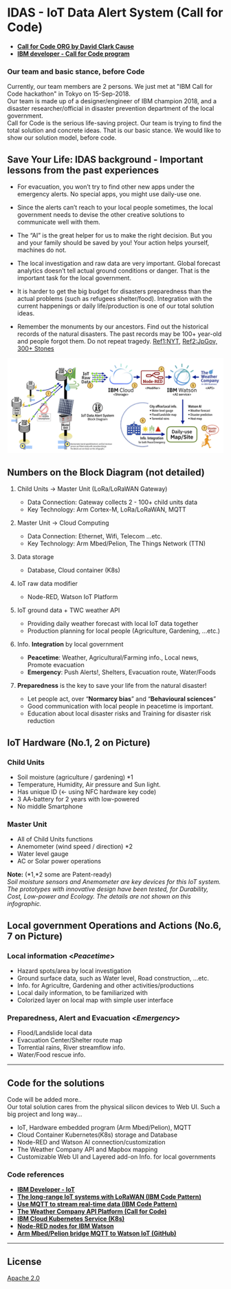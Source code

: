 # IDAS - IoT Data Alert System (Call for Code)
- **[Call for Code ORG by David Clark Cause](https://callforcode.org/)**
- **[IBM developer - Call for Code program](https://developer.ibm.com/callforcode/)**

### Our team and basic stance, before Code

Currently, our team members are 2 persons. We just met at "IBM Call for Code hackathon" in Tokyo on 15-Sep-2018.</br>
Our team is made up of a designer/engineer of IBM champion 2018, and a disaster researcher/official in disaster prevention department of the local government.</br>
Call for Code is the serious life-saving project. Our team is trying to find the total solution and concrete ideas. That is our basic stance. We would like to show our solution model, before code.

## Save Your Life: IDAS background - Important lessons from the past experiences

- For evacuation, you won’t try to find other new apps under the emergency alerts. No special apps, you might use daily-use one.

- Since the alerts can’t reach to your local people sometimes, the local government needs to devise the other creative solutions to communicate well with them.

- The “AI” is the great helper for us to make the right decision. But you and your family should be saved by you! Your action helps yourself, machines do not.

- The local investigation and raw data are very important. Global forecast analytics doesn’t tell actual ground conditions or danger. That is the important task for the local government.

- It is harder to get the big budget for disasters preparedness than the actual problems (such as refugees shelter/food). Integration with the current happenings or daily life/production is one of our total solution ideas.

- Remember the monuments by our ancestors. Find out the historical records of the natural disasters. The past records may be 100+ year-old and people forgot them. Do not repeat tragedy. [Ref1:NYT](https://www.nytimes.com/2011/04/21/world/asia/21stones.html), [Ref2:JpGov, 300+ Stones](http://www.thr.mlit.go.jp/road/sekihijouhou/gaiyou.pdf)

[![IDAS - Block Diagram](doc/source/images/block-diagram-v02.png)](https://raw.githubusercontent.com/nikosun/IDAS-CallforCode/master/doc/source/images/block-diagram-v02.png)

## Numbers on the Block Diagram (not detailed)

1. Child Units -> Master Unit (LoRa/LoRaWAN Gateway)
    - Data Connection: Gateway collects 2 - 100+ child units data
    - Key Technology: Arm Cortex-M, LoRa/LoRaWAN, MQTT

2. Master Unit -> Cloud Computing
    - Data Connection: Ethernet, Wifi, Telecom …etc.
    - Key Technology: Arm Mbed/Pelion, The Things Network (TTN)
    
3. Data storage
    - Database, Cloud container (K8s)

4. IoT raw data modifier
    - Node-RED, Watson IoT Platform

5. IoT ground data + TWC weather API
    - Providing daily weather forecast with local IoT data together
    - Production planning for local people (Agriculture, Gardening, …etc.)

6. Info. **Integration** by local government
    - **Peacetime**: Weather, Agricultural/Farming info., Local news, Promote evacuation
    - **Emergency**: Push Alerts!, Shelters, Evacuation route, Water/Foods

7. **Preparedness** is the key to save your life from the natural disaster!
    - Let people act, over “**Normarcy bias**” and “**Behavioural sciences**”
    - Good communication with local people in peacetime is important.
    - Education about local disaster risks and Training for disaster risk reduction
    
## IoT Hardware (No.1, 2 on Picture)
### Child Units
- Soil moisture (agriculture / gardening) \*1
- Temperature, Humidity, Air pressure and Sun light.
- Has unique ID (← using NFC hardware key code)
- 3 AA-battery for 2 years with low-powered
- No middle Smartphone

### Master Unit
- All of Child Units functions
- Anemometer (wind speed / direction) \*2
- Water level gauge
- AC or Solar power operations

**Note:** (*1,*2 some are Patent-ready) </br>
*Soil moisture sensors and Anemometer are key devices for this IoT system. The prototypes with innovative design have been tested, for Durability, Cost, Low-power and Ecology. The details are not shown on this infographic.*

## Local government Operations and Actions (No.6, 7 on Picture) 
### Local information <*Peacetime*>
- Hazard spots/area by local investigation
- Ground surface data, such as Water level, Road construction, …etc.
- Info. for Agricultre, Gardening and other activities/productions
- Local daily information, to be familiarized with
- Colorized layer on local map with simple user interface
### Preparedness, Alert and Evacuation <*Emergency*>
- Flood/Landslide local data
- Evacuation Center/Shelter route map
- Torrential rains, River streamflow info. 
- Water/Food rescue info.

---

## Code for the solutions

Code will be added more.. </br>
Our total solution cares from the physical silicon devices to Web UI. Such a big project and long way...
- IoT, Hardware embedded program (Arm Mbed/Pelion), MQTT
- Cloud Container Kubernetes(K8s) storage and Database
- Node-RED and Watson AI connection/customization
- The Weather Company API and Mapbox mapping
- Customizable Web UI and Layered add-on Info. for local governments

### Code references
- [**IBM Developer - IoT**](https://developer.ibm.com/technologies/iot/)
- [**The long-range IoT systems with LoRaWAN (IBM Code Pattern)**](https://developer.ibm.com/patterns/set-up-lorawan-iot-gateway-hardware/)
- [**Use MQTT to stream real-time data (IBM Code Pattern)**](https://developer.ibm.com/patterns/use-mqtt-stream-real-time-data/)
- [**The Weather Company API Platform (Call for Code)**](https://callforcode.weather.com/)
- [**IBM Cloud Kubernetes Service (K8s)**](https://www.ibm.com/cloud/container-service)
- [**Node-RED nodes for IBM Watson**](https://flows.nodered.org/node/node-red-node-watson)
- [**Arm Mbed/Pelion bridge MQTT to Watson IoT (GitHub)**](https://github.com/ARMmbed/pelion-bridge-container-mqtt)

---

## License
[Apache 2.0](LICENSE)
